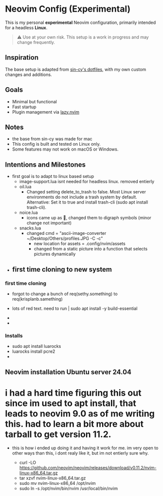 # Neovim Config (Experimental)

This is my personal **experimental** Neovim configuration, primarily intended for a headless **Linux**.

> ⚠️ Use at your own risk. This setup is a work in progress and may change frequently.

## Inspiration

The base setup is adapted from [sin-cy's dotfiles](https://github.com/Sin-cy/dotfiles),  with my own custom changes and additions.

## Goals

- Minimal but functional
- Fast startup
- Plugin management via [lazy.nvim](https://github.com/folke/lazy.nvim)

## Notes

- the base from sin-cy was made for mac
- This config is built and tested on Linux only.
- Some features may not work on macOS or Windows.

## Intentions and Milestones

- first goal is to adapt to linux based setup
  - image-support.lua isnt needed for headless linux. removed entierly
  - oil.lua
    - Changed setting delete_to_trash to false. Most Linux server environments do not include a trash system by default.
      Alternative: Set it to true and install trash-cli (sudo apt install trash-cli).
  - noice.lua
    - icons came up as 󰥻, changed them to digraph symbols (minor change not important)
  - snacks.lua
    - changed cmd = "ascii-image-converter ~/Desktop/Others/profiles.JPG -C -c"
       - new location for assets = .config/nvim/assets
       - changed from a static picture into a function that selects pictures dynamically
- first time cloning to new system
  -
  
### first time cloning
- forgot to change a bunch of req(sethy.something) to req(krisplanb.samething)
- lots of red text. need to run | sudo apt install -y build-essential

- 
- 
### Installs
- sudo apt install luarocks
- luarocks install pcre2
-
## Neovim installation Ubuntu server 24.04
# i had a hard time figuring this out since im used to apt install, that leads to neovim 9.0 as of me writing this. had to learn a bit more about tarball to get version 11.2.
- this is how i ended up doing it and having it work for me. im very open to other ways than this, i dont realy like it, but im not entierly sure why.

  - curl -LO https://github.com/neovim/neovim/releases/download/v0.11.2/nvim-linux-x86_64.tar.gz
  - tar xzvf nvim-linux-x86_64.tar.gz
  - sudo mv nvim-linux-x86_64 /opt/nvim
  - sudo ln -s /opt/nvim/bin/nvim /usr/local/bin/nvim
 
  
